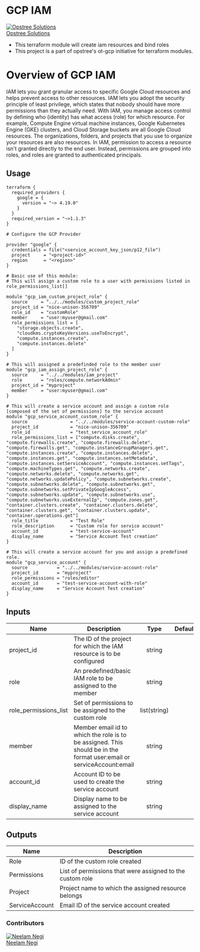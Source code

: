 # GCP IAM

[![Opstree Solutions][opstree_avatar]][opstree_homepage]<br/>[Opstree Solutions][opstree_homepage] 

  [opstree_homepage]: https://opstree.github.io/
  [opstree_avatar]: https://img.cloudposse.com/150x150/https://github.com/opstree.png

  - This terraform module will create iam resources and bind roles 
  - This project is a part of opstree's ot-gcp initiative for terraform modules.

# Overview of GCP IAM
  IAM lets you grant granular access to specific Google Cloud resources and helps prevent access to other resources. IAM lets you adopt the security principle of least privilege, which states that nobody should have more permissions than they actually need.
  With IAM, you manage access control by defining who (identity) has what access (role) for which resource. For example, Compute Engine virtual machine instances, Google Kubernetes Engine (GKE) clusters, and Cloud Storage buckets are all Google Cloud resources. The organizations, folders, and projects that you use to organize your resources are also resources.
  In IAM, permission to access a resource isn't granted directly to the end user. Instead, permissions are grouped into roles, and roles are granted to authenticated principals. 

## Usage

```
terraform {
  required_providers {
    google = {
      version = "~> 4.19.0"
    }
  }
  required_version = "~>1.1.3"
}

# Configure the GCP Provider

provider "google" {
  credentials = file("<service_account_key_json/p12_file")
  project     = "<project-id>"
  region      = "<region>"
}

# Basic use of this module:
# This will assign a custom role to a user with permissions listed in role_permissions_list[]

module "gcp_iam_custom_project_role" {
  source     = "../../modules/custom_project_role"
  project_id = "nice-unison-356709"
  role_id    = "customRole"
  member     = "user:myuser@gmail.com"
  role_permissions_list = [
    "storage.objects.create",
    "cloudkms.cryptoKeyVersions.useToEncrypt",
    "compute.instances.create",
    "compute.instances.delete"
  ]
}

# This will assigned a predefinded role to the member user
module "gcp_iam_assign_project_role" {
  source     = "../../modules/iam_project"
  role       = "roles/compute.networkAdmin"
  project_id = "myproject"
  member     = "user:myuser@gmail.com"
}

# This will create a service account and assign a custom role [composed of the set of permissions] to the service account
module "gcp_service_account_custom_role" {
  source                = "../../modules/service-account-custom-role"
  project_id            = "nice-unison-356709"
  role_id               = "test_service_account_role"
  role_permissions_list = ["compute.disks.create", "compute.firewalls.create", "compute.firewalls.delete", "compute.firewalls.get", "compute.instanceGroupManagers.get", "compute.instances.create", "compute.instances.delete", "compute.instances.get", "compute.instances.setMetadata", "compute.instances.setServiceAccount", "compute.instances.setTags", "compute.machineTypes.get", "compute.networks.create", "compute.networks.delete", "compute.networks.get", "compute.networks.updatePolicy", "compute.subnetworks.create", "compute.subnetworks.delete", "compute.subnetworks.get", "compute.subnetworks.setPrivateIpGoogleAccess", "compute.subnetworks.update", "compute.subnetworks.use", "compute.subnetworks.useExternalIp", "compute.zones.get", "container.clusters.create", "container.clusters.delete", "container.clusters.get", "container.clusters.update", "container.operations.get"]
  role_title            = "Test Role"
  role_description      = "Custom role for service account"
  account_id            = "test-service-account"
  display_name          = "Service Account Test creation"
}

# This will create a service account for you and assign a predefined role.
module "gcp_service_account" {
  source           = "../../modules/service-account-role"
  project_id       = "myproject"
  role_permissions = "roles/editor"
  account_id       = "test-service-account-with-role"
  display_name     = "Service Account Test creation"
}
```
## Inputs

| Name | Description | Type | Default | Required | Supported |
|------|-------------|:----:|---------|:--------:|:---------:|
|project_id| The ID of the project for which the IAM resource is to be configured | string | | yes| |
|role| An predefined/basic IAM role to be assigned to the member| string | | yes | |
|role_permissions_list| Set of permissions to be assigned to the custom role | list(string) | |yes| |
|member| Member email id to which the role is to be assigned. This should be in the format user:email or serviceAccount:email | string | | yes| |
|account_id| Account ID to be used to create the service account| string| | yes | |
|display_name| Display name to be assigned to the service account| string | | yes| |

## Outputs

| Name | Description |
|------|-------------|
|Role| ID of the custom role created| string | 
|Permissions| List of permissions that were assigned to the custom role |
|Project| Project name to which the assigned resource belongs|
|ServiceAccount| Email ID of the service account created|


### Contributors

[![Neelam Negi][neelam_avatar]][neelam_homepage]<br/>[Neelam Negi][neelam_homepage] 

  [neelam_homepage]: https://github.com/neeelamnegi/
  [neelam_avatar]: https://img.cloudposse.com/150x150/https://github.com/neeelamnegi.png
